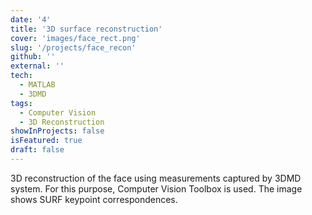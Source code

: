 ```yaml
---
date: '4'
title: '3D surface reconstruction'
cover: 'images/face_rect.png'
slug: '/projects/face_recon'
github: ''
external: ''
tech:
  - MATLAB
  - 3DMD
tags:
  - Computer Vision
  - 3D Reconstruction
showInProjects: false
isFeatured: true
draft: false
---
```


3D reconstruction of the face using measurements captured by 3DMD system. For this purpose, Computer Vision Toolbox is used. The image shows SURF keypoint correspondences.
